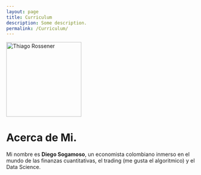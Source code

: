 ```yaml
---
layout: page
title: Curriculum
description: Some description.
permalink: /Curriculum/
---
```


<img class="img-rounded" src="/assets/img/uploads/profile.png" alt="Thiago Rossener" width="200">

# Acerca de Mi.

Mi nombre es **Diego Sogamoso**, un economista colombiano inmerso en el mundo de las finanzas cuantitativas, el trading (me gusta el algoritmico) y el Data Science.

